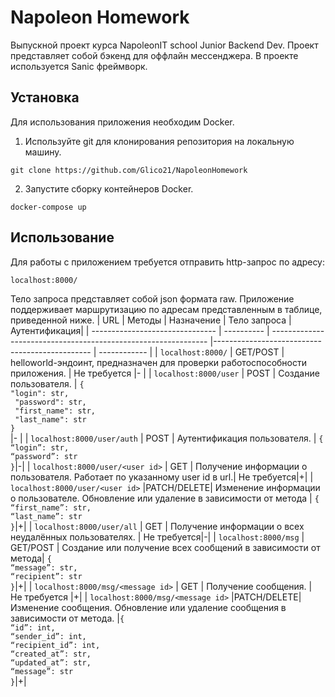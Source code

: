 # Napoleon Homework
Выпускной проект курса NapoleonIT school Junior Backend Dev.
Проект представляет собой бэкенд для оффлайн мессенджера.
В проекте используется Sanic фреймворк.
## Установка
Для использования приложения необходим Docker.
1. Используйте git для клонирования репозитория на локальную машину.
```
git clone https://github.com/Glico21/NapoleonHomework
```
2. Запустите сборку контейнеров Docker.
```
docker-compose up
```
## Использование
Для работы с приложением требуется отправить http-запрос по адресу:
```
localhost:8000/
```
Тело запроса представляет собой json формата raw.
Приложение поддерживает маршрутизацию по адресам представленным в таблице, приведенной ниже.
|                URL              |   Методы   |                                                                             Назначение    |                                                        Тело запроса  |Аутентификация|
| ------------------------------- | ---------- | --------------------------------------------------------------  |----------------------------------------------- | ------------ |
|          ```localhost:8000/```        |  GET/POST  |           helloworld-эндоинт, предназначен для проверки работоспособности приложения.     |                                                        Не требуется  |-  |
|        ```localhost:8000/user```      |    POST    |                                                                 Создание пользователя.    |  ```{```<br>```"login": str,``` <br>  ``` "password": str,``` <br>``` "first_name": str,```<br> ``` "last_name": str```<br> ```}```<br>|- |
|     ```localhost:8000/user/auth```    |    POST    |                                                            Аутентификация пользователя.   |                                        ```{```<br> ```“login”: str,```<br> ```“password”: str```<br> ```}```|-|
|  ```localhost:8000/user/<user id>```  |     GET    |                 Получение информации о пользователя. Работает по указанному user id в url.|                                                          Не требуется|+|
|  ```localhost:8000/user/<user id>```  |PATCH/DELETE|      Изменение информации о пользователе. Обновление или удаление в зависимости от метода |                                  ```{```<br> ```“first_name”: str,```<br> ```“last_name”: str```<br> ```}```|+|
|     ```localhost:8000/user/all```     |     GET    |                                   Получение информации о всех неудалённых пользователях.  |                                                          Не требуется|-|
|       ```localhost:8000/msg```        |  GET/POST  |                              Создание или получение всех сообщений в зависимости от метода|                                    ```{``` <br>```“message”: str,```<br> ```“recipient”: str```<br> ```}```|+|
| ```localhost:8000/msg/<message id>``` |      GET   |                                                                     Получение сообщения.  |                                                        Не требуется                                   |+|
| ```localhost:8000/msg/<message id>``` |PATCH/DELETE|Изменение сообщения. Обновление или удаление сообщения в зависимости от метода.            |```{```<br> ```“id”: int,```<br> ```“sender_id”: int,```<br> ```“recipient_id”: int,``` <br>```“created_at”: str,```<br> ```“updated_at”: str,```<br> ```“message”: str```<br> ```}```|+|
